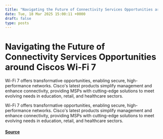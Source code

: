 ```yaml
---
title: "Navigating the Future of Connectivity Services Opportunities around Ciscos Wi-Fi 7"
date: Tue, 18 Mar 2025 15:00:11 +0000
draft: false
type: posts
---
```

# Navigating the Future of Connectivity Services Opportunities around Ciscos Wi-Fi 7





Wi-Fi 7 offers transformative opportunities, enabling secure, high-performance networks. Cisco's latest products simplify management and enhance connectivity, providing MSPs with cutting-edge solutions to meet evolving needs in education, retail, and healthcare sectors.

Wi-Fi 7 offers transformative opportunities, enabling secure, high-performance networks. Cisco's latest products simplify management and enhance connectivity, providing MSPs with cutting-edge solutions to meet evolving needs in education, retail, and healthcare sectors.

#### [Source](https://blogs.cisco.com/partner/navigating-the-future-of-connectivity-services-opportunities-around-ciscos-wi-fi-7)

